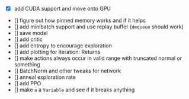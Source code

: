 -   [x] add CUDA support and move onto GPU
-   [] figure out how pinned memory works and if it helps
-   [] add minibatch support and use replay buffer (`dequeue`
    should work)
-   [] save model
-   [] add critic
-   [] add entropy to encourage exploration
-   [] add plotting for iteration: Returns
-   [] make actions always occur in valid range with truncated normal
    or something
-   [] BatchNorm and other tweaks for network
-   [] anneal exploration rate
-   [] add PPO
-   [] make `a` a `Variable` and see if it breaks anything
